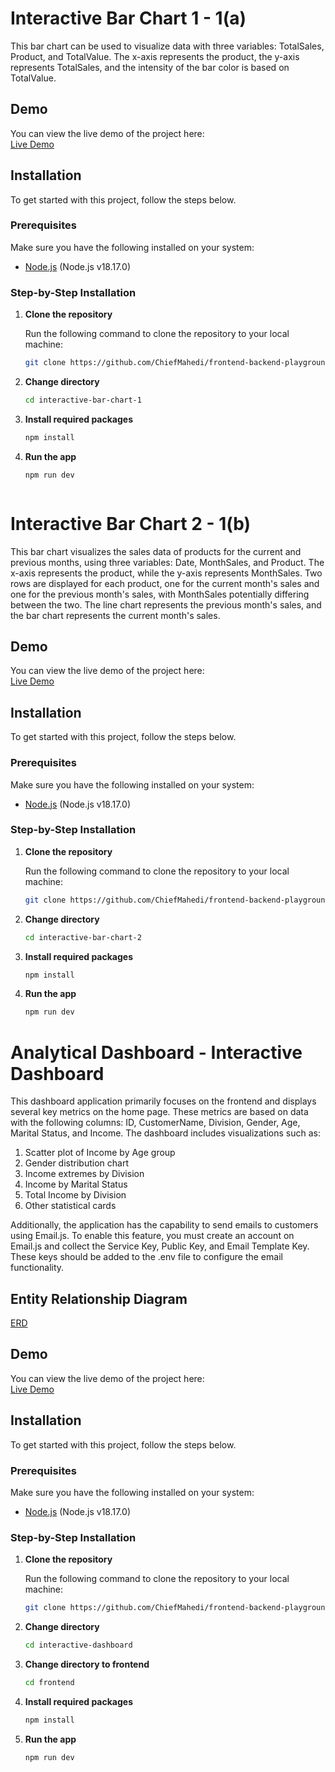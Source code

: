 # Interactive Bar Chart 1 - 1(a)

This bar chart can be used to visualize data with three variables: TotalSales, Product, and TotalValue. The x-axis represents the product, the y-axis represents TotalSales, and the intensity of the bar color is based on TotalValue.
## Demo

You can view the live demo of the project here:  
[Live Demo](https://frontend-backend-playground.vercel.app/)

## Installation

To get started with this project, follow the steps below.

### Prerequisites

Make sure you have the following installed on your system:

- [Node.js](https://nodejs.org/) (Node.js v18.17.0)

### Step-by-Step Installation

1. **Clone the repository**

   Run the following command to clone the repository to your local machine:

   ```bash
   git clone https://github.com/ChiefMahedi/frontend-backend-playground.git
2. **Change directory**
   ```bash
   cd interactive-bar-chart-1
3. **Install required packages**
   ```bash
   npm install
4. **Run the app**
   ```bash
   npm run dev



# Interactive Bar Chart 2 - 1(b)

This bar chart visualizes the sales data of products for the current and previous months, using three variables: Date, MonthSales, and Product. The x-axis represents the product, while the y-axis represents MonthSales. Two rows are displayed for each product, one for the current month's sales and one for the previous month's sales, with MonthSales potentially differing between the two. The line chart represents the previous month's sales, and the bar chart represents the current month's sales.
## Demo

You can view the live demo of the project here:  
[Live Demo](https://frontend-backend-playground-3clm.vercel.app/)

## Installation

To get started with this project, follow the steps below.

### Prerequisites

Make sure you have the following installed on your system:

- [Node.js](https://nodejs.org/) (Node.js v18.17.0)

### Step-by-Step Installation

1. **Clone the repository**

   Run the following command to clone the repository to your local machine:

   ```bash
   git clone https://github.com/ChiefMahedi/frontend-backend-playground.git
2. **Change directory**
   ```bash
   cd interactive-bar-chart-2
3. **Install required packages**
   ```bash
   npm install
4. **Run the app**
   ```bash
   npm run dev


# Analytical Dashboard - Interactive Dashboard

This dashboard application primarily focuses on the frontend and displays several key metrics on the home page. These metrics are based on data with the following columns: ID, CustomerName, Division, Gender, Age, Marital Status, and Income. The dashboard includes visualizations such as:

1. Scatter plot of Income by Age group
2. Gender distribution chart
3. Income extremes by Division
4. Income by Marital Status
5. Total Income by Division
6. Other statistical cards

Additionally, the application has the capability to send emails to customers using Email.js. To enable this feature, you must create an account on Email.js and collect the Service Key, Public Key, and Email Template Key. These keys should be added to the .env file to configure the email functionality.
## Entity Relationship Diagram
[ERD](erd.png)
## Demo

You can view the live demo of the project here:  
[Live Demo](https://frontend-backend-playground-vtaz-49bvkg8hj.vercel.app/)

## Installation

To get started with this project, follow the steps below.

### Prerequisites

Make sure you have the following installed on your system:

- [Node.js](https://nodejs.org/) (Node.js v18.17.0)

### Step-by-Step Installation

1. **Clone the repository**

   Run the following command to clone the repository to your local machine:

   ```bash
   git clone https://github.com/ChiefMahedi/frontend-backend-playground.git
2. **Change directory**
   ```bash
   cd interactive-dashboard
2. **Change directory to frontend**
   ```bash
   cd frontend
4. **Install required packages**
   ```bash
   npm install
5. **Run the app**
   ```bash
   npm run dev